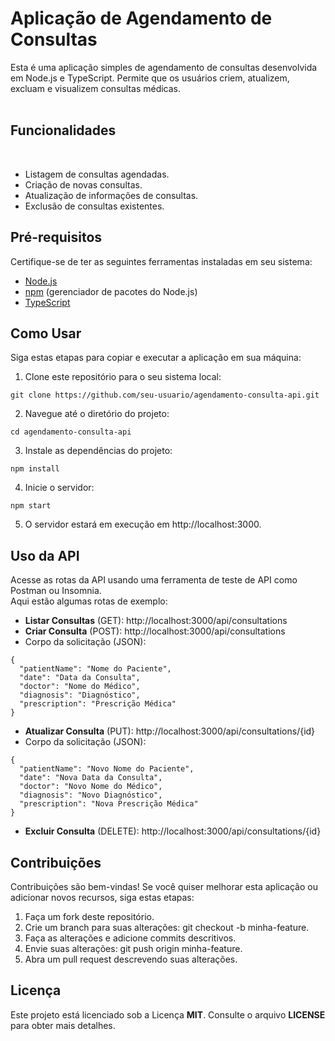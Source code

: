 <h1>Aplicação de Agendamento de Consultas</h1>
Esta é uma aplicação simples de agendamento de consultas desenvolvida em Node.js e TypeScript. Permite que os usuários criem, atualizem, excluam e visualizem consultas médicas.<br><br>

<h2>Funcionalidades</h2><br>

- Listagem de consultas agendadas.
- Criação de novas consultas.
- Atualização de informações de consultas.
- Exclusão de consultas existentes.
<h2>Pré-requisitos</h2>

Certifique-se de ter as seguintes ferramentas instaladas em seu sistema:

- [Node.js](https://nodejs.org/)
- [npm](https://www.npmjs.com/) (gerenciador de pacotes do Node.js)
- [TypeScript](https://www.typescriptlang.org/)
  
<h2>Como Usar</h2>

Siga estas etapas para copiar e executar a aplicação em sua máquina:

1. Clone este repositório para o seu sistema local:

```
git clone https://github.com/seu-usuario/agendamento-consulta-api.git

```
2. Navegue até o diretório do projeto:

````
cd agendamento-consulta-api

````
3. Instale as dependências do projeto:

````
npm install

````
4. Inicie o servidor:

````
npm start

````
5. O servidor estará em execução em http://localhost:3000.

<h2>Uso da API</h2>

Acesse as rotas da API usando uma ferramenta de teste de API como Postman ou Insomnia.<br> 
Aqui estão algumas rotas de exemplo:

- **Listar Consultas** (GET): http://localhost:3000/api/consultations
- **Criar Consulta** (POST): http://localhost:3000/api/consultations
- Corpo da solicitação (JSON):
  
````
{
  "patientName": "Nome do Paciente",
  "date": "Data da Consulta",
  "doctor": "Nome do Médico",
  "diagnosis": "Diagnóstico",
  "prescription": "Prescrição Médica"
}
````
- **Atualizar Consulta** (PUT): http://localhost:3000/api/consultations/{id}
- Corpo da solicitação (JSON):
````
{
  "patientName": "Novo Nome do Paciente",
  "date": "Nova Data da Consulta",
  "doctor": "Novo Nome do Médico",
  "diagnosis": "Novo Diagnóstico",
  "prescription": "Nova Prescrição Médica"
}
````
- **Excluir Consulta** (DELETE): http://localhost:3000/api/consultations/{id}
  
<h2>Contribuições</h2>

Contribuições são bem-vindas! Se você quiser melhorar esta aplicação ou adicionar novos recursos, siga estas etapas:

1. Faça um fork deste repositório.
2. Crie um branch para suas alterações: git checkout -b minha-feature.
3. Faça as alterações e adicione commits descritivos.
4. Envie suas alterações: git push origin minha-feature.
5. Abra um pull request descrevendo suas alterações.
   
<h2>Licença</h2>

Este projeto está licenciado sob a Licença **MIT**. Consulte o arquivo **LICENSE** para obter mais detalhes.
